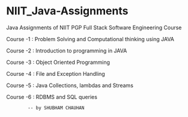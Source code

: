 # NIIT_Java-Assignments

Java Assignments of NIIT PGP Full Stack Software Engineering Course

Course -1 : Problem Solving and Computational thinking using JAVA

Course -2 : Introduction to programming in JAVA

Course -3 : Object Oriented Programming

Course -4 : File and Exception Handling

Course -5 : Java Collections, lambdas and Streams

Course -6 : RDBMS and SQL queries


			-- by SHUBHAM CHAUHAN


